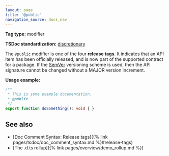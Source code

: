 ```yaml
---
layout: page
title: '@public'
navigation_source: docs_nav
---
```


**Tag type:** modifier

**TSDoc standardization:** [discretionary](
https://github.com/Microsoft/tsdoc/blob/master/tsdoc/src/details/Standardization.ts)

The `@public` modifier is one of the four **release tags**.  It indicates that an API item has been officially
released, and is now part of the supported contract for a package.  If the [SemVer](https://semver.org/) versioning
scheme is used, then the API signature cannot be changed without a MAJOR version increment.

**Usage example:**

```ts
/**
 * This is some example documentation.
 * @public
 */
export function doSomething(): void { }
```

## See also

- [Doc Comment Syntax: Release tags]({% link pages/tsdoc/doc_comment_syntax.md %}#release-tags)
- [The .d.ts rollup]({% link pages/overview/demo_rollup.md %})
